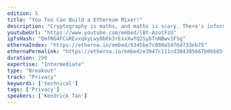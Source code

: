```yaml
---
edition: 5
title: "You Too Can Build a Ethereum Mixer!"
description: "Cryptography is maths, and maths is scary. There's information overload, you don't know where you start, there's smarter people telling you how your solution(s) isn't perfect and how it has a theoretical limit / flaw / weakness, and how it's not \"safe\" to do xyz.So how can one with no academic background in cryptography start building cryptographic protocols to be then ultilized in higher-level applications? This talk will focus on my anecdotal process of building a Heiswap, Ethereum Mixer, with a Research vs Engineering perspective."
youtubeUrl: "https://www.youtube.com/embed/lBt-AzotFzU"
ipfsHash: "QmfNG4FCuREvxqkyLwy8b6k3rExxXwfQ2SybTnNBwv1FSg"
ethernaIndex: "https://etherna.io/embed/6345be7c080a54f6d733eb75"
ethernaPermalink: "https://etherna.io/embed/e3947c111cd304385667b0bb85fb117f16138757791c6c03773277cd2afa8118"
duration: 280
expertise: "Intermediate"
type: "Breakout"
track: "Privacy"
keywords: ['technical']
tags: ['Privacy']
speakers: ['Kendrick Tan']
---
```

